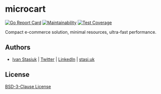 # microcart

[![Go Report Card](https://goreportcard.com/badge/github.com/brokeyourbike/microcart)](https://goreportcard.com/report/github.com/brokeyourbike/microcart)
[![Maintainability](https://api.codeclimate.com/v1/badges/fbaad4c7799f157bde69/maintainability)](https://codeclimate.com/github/brokeyourbike/microcart/maintainability)
[![Test Coverage](https://api.codeclimate.com/v1/badges/fbaad4c7799f157bde69/test_coverage)](https://codeclimate.com/github/brokeyourbike/microcart/test_coverage)

Compact e-commerce solution, minimal resources, ultra-fast performance.

## Authors
- [Ivan Stasiuk](https://github.com/brokeyourbike) | [Twitter](https://twitter.com/brokeyourbike) | [LinkedIn](https://www.linkedin.com/in/brokeyourbike) | [stasi.uk](https://stasi.uk)

## License
[BSD-3-Clause License](https://github.com/glocurrency/microcart/blob/main/LICENSE)
